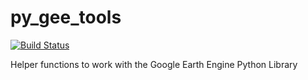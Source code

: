 # py_gee_tools
[![Build Status](https://travis-ci.com/elbeejay/py_gee_tools.svg?token=j6zC9aXqWDAY4PjKqpCs&branch=master)](https://travis-ci.com/elbeejay/py_gee_tools)

Helper functions to work with the Google Earth Engine Python Library
